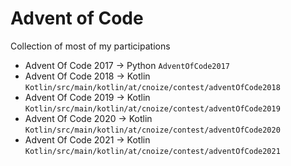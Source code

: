 # Advent of Code

Collection of most of my participations

* Advent Of Code 2017 -> Python `AdventOfCode2017`
* Advent Of Code 2018 -> Kotlin `Kotlin/src/main/kotlin/at/cnoize/contest/adventOfCode2018`
* Advent Of Code 2019 -> Kotlin `Kotlin/src/main/kotlin/at/cnoize/contest/adventOfCode2019`
* Advent Of Code 2020 -> Kotlin `Kotlin/src/main/kotlin/at/cnoize/contest/adventOfCode2020`
* Advent Of Code 2021 -> Kotlin `Kotlin/src/main/kotlin/at/cnoize/contest/adventOfCode2021`
